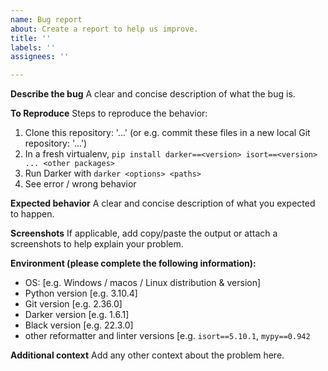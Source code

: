 ```yaml
---
name: Bug report
about: Create a report to help us improve.
title: ''
labels: ''
assignees: ''

---
```


<!-- 

    NOTE:

    To ask for help using Darker, please use Discussions (see the top of this page).
    This form is only for reporting bugs.

-->

**Describe the bug**
A clear and concise description of what the bug is.

**To Reproduce**
Steps to reproduce the behavior:
1. Clone this repository: '...' (or e.g. commit these files in a new local Git repository: '...')
2. In a fresh virtualenv, `pip install darker==<version> isort==<version> ... <other packages>`
3. Run Darker with `darker <options> <paths>`
4. See error / wrong behavior

**Expected behavior**
A clear and concise description of what you expected to happen.

**Screenshots**
If applicable, add copy/paste the output or attach a screenshots to help explain your problem.

**Environment (please complete the following information):**
 - OS: [e.g. Windows / macos / Linux distribution & version]
 - Python version [e.g. 3.10.4]
 - Git version [e.g. 2.36.0]
 - Darker version [e.g. 1.6.1]
 - Black version [e.g. 22.3.0]
 - other reformatter and linter versions [e.g. `isort==5.10.1`, `mypy==0.942`

**Additional context**
Add any other context about the problem here.
